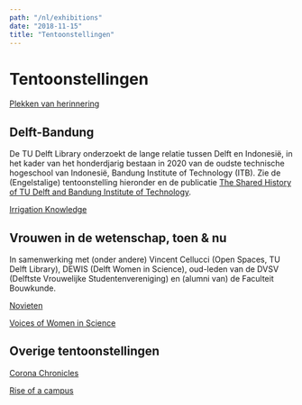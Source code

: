 ```yaml
---
path: "/nl/exhibitions"
date: "2018-11-15"
title: "Tentoonstellingen"
---
```


# Tentoonstellingen

<div class="blocks">
<div class="block tint yellow cutcorners w-4 h-4 image">

[Plekken van herinnering](/nl/exhibitions/places-of-commemoration)
</div>
</div>

## Delft-Bandung
De TU Delft Library onderzoekt de lange relatie tussen Delft en Indonesië, in het kader van het honderdjarig bestaan in 2020 van de oudste technische hogeschool van Indonesië, Bandung Institute of Technology (ITB). Zie de (Engelstalige) tentoonstelling hieronder en de publicatie [The Shared History of TU Delft and Bandung Institute of Technology](/en/publications/tu-itb).

<div class="blocks">
<div class="block tint yellow cutcorners w-4 h-4 image">

[Irrigation Knowledge](/nl/exhibitions/irrigation-knowledge)
</div>
</div>

## Vrouwen in de wetenschap, toen & nu
In samenwerking met (onder andere) Vincent Cellucci (Open Spaces, TU Delft Library), DEWIS (Delft Women in Science), oud-leden van de DVSV (Delftste Vrouwelijke Studentenvereniging) en (alumni van) de Faculteit Bouwkunde.

<div class="blocks">
<div class="block tint yellow cutcorners w-4 h-4 image">

[Novieten](/nl/exhibitions/novieten)
</div>
<div class="block tint yellow cutcorners w-4 h-4 image">

[Voices of Women in Science](/nl/exhibitions/voices-of-wis)
</div>

</div>

## Overige tentoonstellingen

<div class="blocks">
<div class="block tint yellow cutcorners w-4 h-4 image">

[Corona Chronicles](/en/exhibitions/corona-chronicles)
</div>
<div class="block tint yellow cutcorners w-4 h-4 image">

[Rise of a campus](/en/exhibitions/rise-of-a-campus)
</div>

</div>
